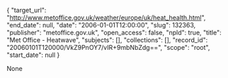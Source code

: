 {
  "target_url": "http://www.metoffice.gov.uk/weather/europe/uk/heat_health.html", 
  "end_date": null, 
  "date": "2006-01-01T12:00:00", 
  "slug": 132363, 
  "publisher": "metoffice.gov.uk", 
  "open_access": false, 
  "npld": true, 
  "title": "Met Office - Heatwave", 
  "subjects": [], 
  "collections": [], 
  "record_id": "20060101T120000/VkZ9PnOY7/vIR+9mbNbZdg==", 
  "scope": "root", 
  "start_date": null
}

None